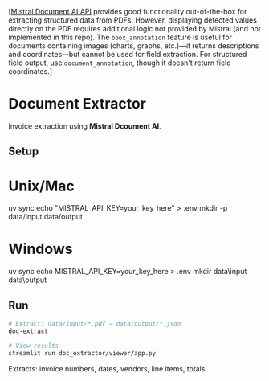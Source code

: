 [[Mistral Document AI API](https://docs.mistral.ai/capabilities/OCR/annotations/) provides good functionality out-of-the-box for extracting structured data from PDFs. However, displaying detected values directly on the PDF requires additional logic not provided by Mistral (and not implemented in this repo). The `bbox_annotation` feature is useful for documents containing images (charts, graphs, etc.)—it returns descriptions and coordinates—but cannot be used for field extraction. For structured field output, use `document_annotation`, though it doesn't return field coordinates.]

# Document Extractor

Invoice extraction using **Mistral Dcoument AI**.

## Setup

# Unix/Mac
uv sync
echo "MISTRAL_API_KEY=your_key_here" > .env
mkdir -p data/input data/output

# Windows
uv sync
echo MISTRAL_API_KEY=your_key_here > .env
mkdir data\input data\output

## Run

```bash
# Extract: data/input/*.pdf → data/output/*.json
doc-extract

# View results
streamlit run doc_extractor/viewer/app.py
```

Extracts: invoice numbers, dates, vendors, line items, totals.